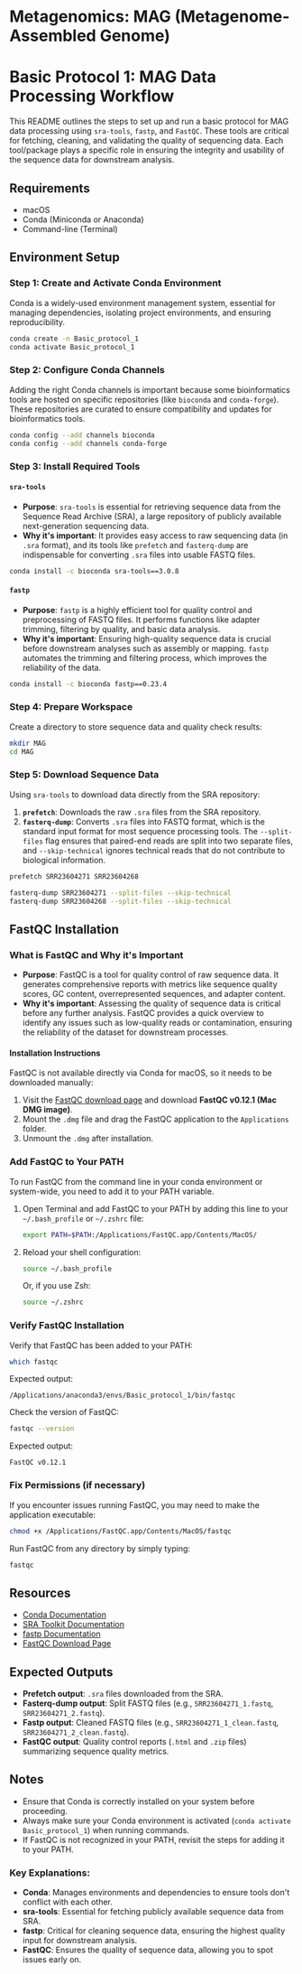 # Metagenomics: MAG (Metagenome-Assembled Genome)

# Basic Protocol 1: MAG Data Processing Workflow

This README outlines the steps to set up and run a basic protocol for MAG data processing using `sra-tools`, `fastp`, and `FastQC`. These tools are critical for fetching, cleaning, and validating the quality of sequencing data. Each tool/package plays a specific role in ensuring the integrity and usability of the sequence data for downstream analysis.

## Requirements
- macOS
- Conda (Miniconda or Anaconda)
- Command-line (Terminal)

## Environment Setup

### Step 1: Create and Activate Conda Environment
Conda is a widely-used environment management system, essential for managing dependencies, isolating project environments, and ensuring reproducibility.

```bash
conda create -n Basic_protocol_1
conda activate Basic_protocol_1
```

### Step 2: Configure Conda Channels
Adding the right Conda channels is important because some bioinformatics tools are hosted on specific repositories (like `bioconda` and `conda-forge`). These repositories are curated to ensure compatibility and updates for bioinformatics tools.

```bash
conda config --add channels bioconda
conda config --add channels conda-forge
```

### Step 3: Install Required Tools

#### `sra-tools`
- **Purpose**: `sra-tools` is essential for retrieving sequence data from the Sequence Read Archive (SRA), a large repository of publicly available next-generation sequencing data.
- **Why it's important**: It provides easy access to raw sequencing data (in `.sra` format), and its tools like `prefetch` and `fasterq-dump` are indispensable for converting `.sra` files into usable FASTQ files.
```bash
conda install -c bioconda sra-tools==3.0.8
```

#### `fastp`
- **Purpose**: `fastp` is a highly efficient tool for quality control and preprocessing of FASTQ files. It performs functions like adapter trimming, filtering by quality, and basic data analysis.
- **Why it's important**: Ensuring high-quality sequence data is crucial before downstream analyses such as assembly or mapping. `fastp` automates the trimming and filtering process, which improves the reliability of the data.
```bash
conda install -c bioconda fastp==0.23.4
```

### Step 4: Prepare Workspace
Create a directory to store sequence data and quality check results:
```bash
mkdir MAG
cd MAG
```

### Step 5: Download Sequence Data
Using `sra-tools` to download data directly from the SRA repository:

1. **`prefetch`**: Downloads the raw `.sra` files from the SRA repository.
2. **`fasterq-dump`**: Converts `.sra` files into FASTQ format, which is the standard input format for most sequence processing tools. The `--split-files` flag ensures that paired-end reads are split into two separate files, and `--skip-technical` ignores technical reads that do not contribute to biological information.

```bash
prefetch SRR23604271 SRR23604268

fasterq-dump SRR23604271 --split-files --skip-technical
fasterq-dump SRR23604268 --split-files --skip-technical
```

## FastQC Installation

### What is FastQC and Why it's Important
- **Purpose**: FastQC is a tool for quality control of raw sequence data. It generates comprehensive reports with metrics like sequence quality scores, GC content, overrepresented sequences, and adapter content.
- **Why it's important**: Assessing the quality of sequence data is critical before any further analysis. FastQC provides a quick overview to identify any issues such as low-quality reads or contamination, ensuring the reliability of the dataset for downstream processes.

#### Installation Instructions
FastQC is not available directly via Conda for macOS, so it needs to be downloaded manually:

1. Visit the [FastQC download page](https://www.bioinformatics.babraham.ac.uk/projects/download.html#fastqc) and download **FastQC v0.12.1 (Mac DMG image)**.
2. Mount the `.dmg` file and drag the FastQC application to the `Applications` folder.
3. Unmount the `.dmg` after installation.

### Add FastQC to Your PATH
To run FastQC from the command line in your conda environment or system-wide, you need to add it to your PATH variable.

1. Open Terminal and add FastQC to your PATH by adding this line to your `~/.bash_profile` or `~/.zshrc` file:
   ```bash
   export PATH=$PATH:/Applications/FastQC.app/Contents/MacOS/
   ```
2. Reload your shell configuration:
   ```bash
   source ~/.bash_profile
   ```
   Or, if you use Zsh:
   ```bash
   source ~/.zshrc
   ```

### Verify FastQC Installation
Verify that FastQC has been added to your PATH:
```bash
which fastqc
```
Expected output:
```
/Applications/anaconda3/envs/Basic_protocol_1/bin/fastqc
```

Check the version of FastQC:
```bash
fastqc --version
```
Expected output:
```
FastQC v0.12.1
```

### Fix Permissions (if necessary)
If you encounter issues running FastQC, you may need to make the application executable:
```bash
chmod +x /Applications/FastQC.app/Contents/MacOS/fastqc
```

Run FastQC from any directory by simply typing:
```bash
fastqc
```

## Resources

- [Conda Documentation](https://docs.conda.io/projects/conda/en/latest/)
- [SRA Toolkit Documentation](https://github.com/ncbi/sra-tools/wiki)
- [fastp Documentation](https://github.com/OpenGene/fastp)
- [FastQC Download Page](https://www.bioinformatics.babraham.ac.uk/projects/download.html#fastqc)

## Expected Outputs
- **Prefetch output**: `.sra` files downloaded from the SRA.
- **Fasterq-dump output**: Split FASTQ files (e.g., `SRR23604271_1.fastq`, `SRR23604271_2.fastq`).
- **Fastp output**: Cleaned FASTQ files (e.g., `SRR23604271_1_clean.fastq`, `SRR23604271_2_clean.fastq`).
- **FastQC output**: Quality control reports (`.html` and `.zip` files) summarizing sequence quality metrics.

## Notes
- Ensure that Conda is correctly installed on your system before proceeding.
- Always make sure your Conda environment is activated (`conda activate Basic_protocol_1`) when running commands.
- If FastQC is not recognized in your PATH, revisit the steps for adding it to your PATH.

### Key Explanations:
- **Conda**: Manages environments and dependencies to ensure tools don't conflict with each other.
- **sra-tools**: Essential for fetching publicly available sequence data from SRA.
- **fastp**: Critical for cleaning sequence data, ensuring the highest quality input for downstream analysis.
- **FastQC**: Ensures the quality of sequence data, allowing you to spot issues early on.
